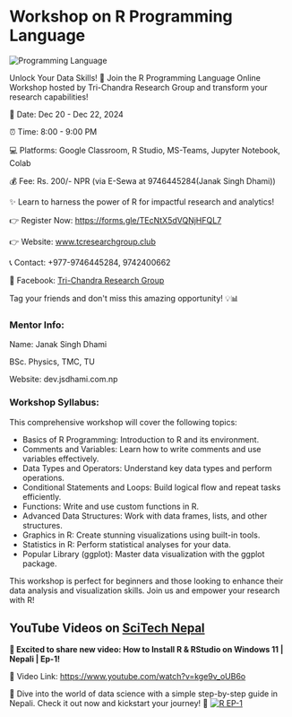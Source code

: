 # Workshop on R Programming Language
![Programming Language](https://github.com/user-attachments/assets/ec425311-fc76-4c8b-889a-0250931ece99)

Unlock Your Data Skills! 🚀
Join the R Programming Language Online Workshop hosted by Tri-Chandra Research Group and transform your research capabilities!

📅 Date: Dec 20 - Dec 22, 2024

⏰ Time: 8:00 - 9:00 PM

💻 Platforms: Google Classroom, R Studio, MS-Teams, Jupyter Notebook, Colab

💰 Fee: Rs. 200/- NPR (via E-Sewa at 9746445284(Janak Singh Dhami))

✨ Learn to harness the power of R for impactful research and analytics!

👉 Register Now: https://forms.gle/TEcNtX5dVQNjHFQL7

👉 Website: www.tcresearchgroup.club

📞 Contact: +977-9746445284, 9742400662

📍 Facebook: [Tri-Chandra Research Group](https://www.facebook.com/TriChandraResearchGroup)

Tag your friends and don't miss this amazing opportunity! 💡📊

### Mentor Info:
Name: Janak Singh Dhami

BSc. Physics, TMC, TU

Website: dev.jsdhami.com.np

### Workshop Syllabus:
This comprehensive workshop will cover the following topics:
- Basics of R Programming: Introduction to R and its environment.
- Comments and Variables: Learn how to write comments and use variables effectively.
- Data Types and Operators: Understand key data types and perform operations.
- Conditional Statements and Loops: Build logical flow and repeat tasks efficiently.
- Functions: Write and use custom functions in R.
- Advanced Data Structures: Work with data frames, lists, and other structures.
- Graphics in R: Create stunning visualizations using built-in tools.
- Statistics in R: Perform statistical analyses for your data.
- Popular Library (ggplot): Master data visualization with the ggplot package.

This workshop is perfect for beginners and those looking to enhance their data analysis and visualization skills. Join us and empower your research with R!

## YouTube Videos on [SciTech Nepal](https://www.youtube.com/@SciTechNepal?sub_confirmation=1)
**🚀 Excited to share new video: How to Install R & RStudio on Windows 11 | Nepali | Ep-1!** 

🔗 Video Link: https://www.youtube.com/watch?v=kge9v_oUB6o

🎥 Dive into the world of data science with a simple step-by-step guide in Nepali. Check it out now and kickstart your journey! 🌟 
[![R EP-1](https://github.com/user-attachments/assets/f82d991a-4296-4ba2-9463-6af5bc140546)](https://www.youtube.com/watch?v=kge9v_oUB6o)


